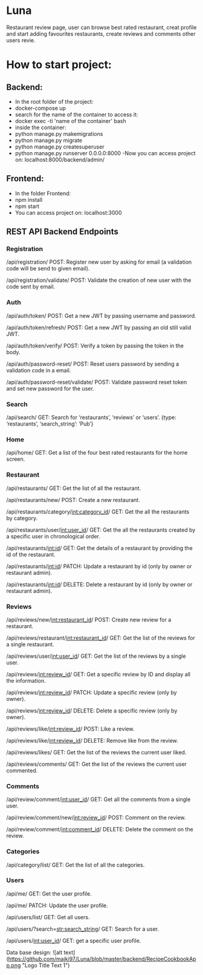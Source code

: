 # Luna
Restaurant review page, user can browse best rated restaurant, creat profile and start adding favourites restaurants, create reviews and comments other users revie.

# How to start project:

## Backend:

- In the root folder of the project:
- docker-compose up
- search for the name of the container to access it:
- docker exec -ti 'name of the container' bash
- inside the container:
- python manage.py makemigrations
- python manage.py migrate
- python manage.py createsuperuser
- python manage.py runserver 0.0.0.0:8000
-Now you can access project on: localhost:8000/backend/admin/

## Frontend:

- In the folder Frontend:
- npm install
- npm start
- You can access project on: localhost:3000



## REST API Backend Endpoints

### Registration
/api/registration/ POST: Register new user by asking for email (a validation code will be send to given email).

/api/registration/validate/ POST: Validate the creation of new user with the code sent by email.

### Auth
/api/auth/token/ POST: Get a new JWT by passing username and password.

/api/auth/token/refresh/ POST: Get a new JWT by passing an old still valid JWT.

/api/auth/token/verify/ POST: Verify a token by passing the token in the body.

/api/auth/password-reset/ POST: Reset users password by sending a validation code in a email.

/api/auth/password-reset/validate/ POST: Validate password reset token and set new password for the user.

### Search
/api/search/ GET: Search for ‘restaurants’, ‘reviews’ or ‘users’. {type: ‘restaurants’, ‘search_string’: ‘Pub’}

### Home
/api/home/ GET: Get a list of the four best rated restaurants for the home screen.

### Restaurant
/api/restaurants/ GET: Get the list of all the restaurant.

/api/restaurants/new/ POST: Create a new restaurant.

/api/restaurants/category/<int:category_id>/ GET: Get the all the restaurants by category.

/api/restaurants/user/<int:user_id>/ GET: Get the all the restaurants created by a specific user in chronological order.

/api/restaurants/<int:id>/ GET: Get the details of a restaurant by providing the id of the restaurant.

/api/restaurants/<int:id>/ PATCH: Update a restaurant by id (only by owner or restaurant admin).

/api/restaurants/<int:id>/ DELETE: Delete a restaurant by id (only by owner or restaurant admin).

### Reviews
/api/reviews/new/<int:restaurant_id>/ POST: Create new review for a restaurant.

/api/reviews/restaurant/<int:restaurant_id>/ GET: Get the list of the reviews for a single restaurant.

/api/reviews/user/<int:user_id>/ GET: Get the list of the reviews by a single user.

/api/reviews/<int:review_id>/ GET: Get a specific review by ID and display all the information.

/api/reviews/<int:review_id>/ PATCH: Update a specific review (only by owner).

/api/reviews/<int:review_id>/ DELETE: Delete a specific review (only by owner).

/api/reviews/like/<int:review_id>/ POST: Like a review.

/api/reviews/like/<int:review_id>/ DELETE: Remove like from the review.

/api/reviews/likes/ GET: Get the list of the reviews the current user liked.

/api/reviews/comments/ GET: Get the list of the reviews the current user commented.

### Comments
/api/review/comment/<int:user_id>/ GET: Get all the comments from a single user.

/api/review/comment/new/<int:review_id>/ POST: Comment on the review.

/api/review/comment/<int:comment_id>/ DELETE: Delete the comment on the review.

### Categories
/api/category/list/ GET: Get the list of all the categories.

### Users
/api/me/ GET: Get the user profile.

/api/me/ PATCH: Update the user profile.

/api/users/list/ GET: Get all users.

/api/users/?search=<str:search_string>/ GET: Search for a user.

/api/users/<int:user_id>/ GET: get a specific user profile.



Data base design: 
![alt text] (https://github.com/majki97/Luna/blob/master/backend/RecipeCookbookApp.png "Logo Title Text 1")
